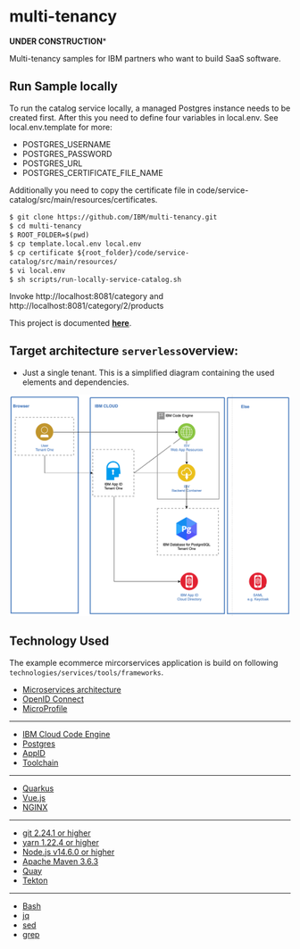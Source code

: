 # multi-tenancy

**UNDER CONSTRUCTION***

Multi-tenancy samples for IBM partners who want to build SaaS software.

## Run Sample locally

To run the catalog service locally, a managed Postgres instance needs to be created first. After this you need to define four variables in local.env. See local.env.template for more:
- POSTGRES_USERNAME
- POSTGRES_PASSWORD
- POSTGRES_URL
- POSTGRES_CERTIFICATE_FILE_NAME

Additionally you need to copy the certificate file in code/service-catalog/src/main/resources/certificates.

```
$ git clone https://github.com/IBM/multi-tenancy.git
$ cd multi-tenancy
$ ROOT_FOLDER=$(pwd)
$ cp template.local.env local.env
$ cp certificate ${root_folder}/code/service-catalog/src/main/resources/
$ vi local.env
$ sh scripts/run-locally-service-catalog.sh
```

Invoke http://localhost:8081/category and http://localhost:8081/category/2/products


This project is documented **[here](https://ibm.github.io/multi-tenancy/)**.

## Target architecture `serverless`overview:

* Just a single tenant. This is a simplified diagram containing the used elements and dependencies.

![](documentation/images/Multi-tenancy-serverless.png)

## Technology Used

The example ecommerce mircorservices application is build on following `technologies/services/tools/frameworks`.

  * [Microservices architecture](https://en.wikipedia.org/wiki/Microservices)
  * [OpenID Connect](https://openid.net/connect/)
  * [MicroProfile](https://microprofile.io/)

---

  * [IBM Cloud Code Engine](https://cloud.ibm.com/docs/codeengine?topic=codeengine-about)
  * [Postgres](https://cloud.ibm.com/databases/databases-for-postgresql/create)
  * [AppID](https://www.ibm.com/de-de/cloud/app-id)
  * [Toolchain](https://cloud.ibm.com/docs/ContinuousDelivery?topic=ContinuousDelivery-toolchains_getting_started)

---

  * [Quarkus](https://quarkus.io/ingress)
  * [Vue.js](https://vuejs.org/)
  * [NGINX](https://www.nginx.com/)

---

  * [git 2.24.1 or higher](https://git-scm.com/book/en/v2/Getting-Started-Installing-Git)
  * [yarn 1.22.4 or higher](https://yarnpkg.com)
  * [Node.js v14.6.0 or higher](https://nodejs.org/en/)
  * [Apache Maven 3.6.3](https://maven.apache.org/ref/3.6.3/maven-embedder/cli.html)
  * [Quay](https://quay.io/)
  * [Tekton](https://tekton.dev/)

---

  * [Bash](https://en.wikipedia.org/wiki/Bash_(Unix_shell))
  * [jq](https://lzone.de/cheat-sheet/jq)
  * [sed](https://en.wikipedia.org/wiki/Sed)
  * [grep](https://en.wikipedia.org/wiki/Grep)
